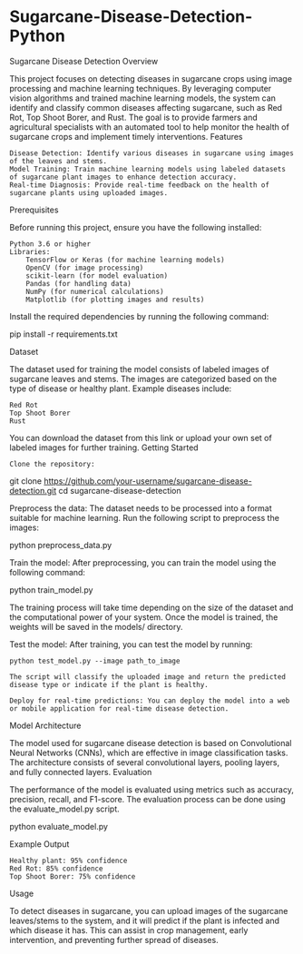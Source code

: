 # Sugarcane-Disease-Detection-Python
Sugarcane Disease Detection
Overview

This project focuses on detecting diseases in sugarcane crops using image processing and machine learning techniques. By leveraging computer vision algorithms and trained machine learning models, the system can identify and classify common diseases affecting sugarcane, such as Red Rot, Top Shoot Borer, and Rust. The goal is to provide farmers and agricultural specialists with an automated tool to help monitor the health of sugarcane crops and implement timely interventions.
Features

    Disease Detection: Identify various diseases in sugarcane using images of the leaves and stems.
    Model Training: Train machine learning models using labeled datasets of sugarcane plant images to enhance detection accuracy.
    Real-time Diagnosis: Provide real-time feedback on the health of sugarcane plants using uploaded images.

Prerequisites

Before running this project, ensure you have the following installed:

    Python 3.6 or higher
    Libraries:
        TensorFlow or Keras (for machine learning models)
        OpenCV (for image processing)
        scikit-learn (for model evaluation)
        Pandas (for handling data)
        NumPy (for numerical calculations)
        Matplotlib (for plotting images and results)

Install the required dependencies by running the following command:

pip install -r requirements.txt

Dataset

The dataset used for training the model consists of labeled images of sugarcane leaves and stems. The images are categorized based on the type of disease or healthy plant. Example diseases include:

    Red Rot
    Top Shoot Borer
    Rust

You can download the dataset from this link or upload your own set of labeled images for further training.
Getting Started

    Clone the repository:

git clone https://github.com/your-username/sugarcane-disease-detection.git
cd sugarcane-disease-detection

Preprocess the data: The dataset needs to be processed into a format suitable for machine learning. Run the following script to preprocess the images:

python preprocess_data.py

Train the model: After preprocessing, you can train the model using the following command:

python train_model.py

The training process will take time depending on the size of the dataset and the computational power of your system. Once the model is trained, the weights will be saved in the models/ directory.

Test the model: After training, you can test the model by running:

    python test_model.py --image path_to_image

    The script will classify the uploaded image and return the predicted disease type or indicate if the plant is healthy.

    Deploy for real-time predictions: You can deploy the model into a web or mobile application for real-time disease detection.

Model Architecture

The model used for sugarcane disease detection is based on Convolutional Neural Networks (CNNs), which are effective in image classification tasks. The architecture consists of several convolutional layers, pooling layers, and fully connected layers.
Evaluation

The performance of the model is evaluated using metrics such as accuracy, precision, recall, and F1-score. The evaluation process can be done using the evaluate_model.py script.

python evaluate_model.py

Example Output

    Healthy plant: 95% confidence
    Red Rot: 85% confidence
    Top Shoot Borer: 75% confidence

Usage

To detect diseases in sugarcane, you can upload images of the sugarcane leaves/stems to the system, and it will predict if the plant is infected and which disease it has. This can assist in crop management, early intervention, and preventing further spread of diseases.
